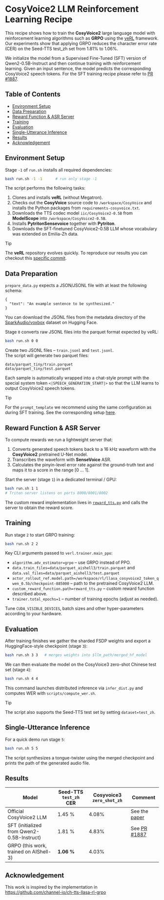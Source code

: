 # CosyVoice2 LLM Reinforcement Learning Recipe

This recipe shows how to train the **CosyVoice2** large language model with reinforcement learning algorithms such as **GRPO** using the [veRL](https://github.com/volcengine/verl) framework. Our experiments show that applying GRPO reduces the character error rate (CER) on the Seed-TTS test_zh set from 1.81% to 1.06%.

We initialize the model from a Supervised Fine-Tuned (SFT) version of Qwen2-0.5B-Instruct and then continue training with reinforcement learning. Given an input sentence, the model predicts the corresponding CosyVoice2 speech tokens. For the SFT training recipe please refer to [PR #1887](https://github.com/k2-fsa/icefall/pull/1887).

## Table of Contents

- [Environment Setup](#environment-setup)
- [Data Preparation](#data-preparation)
- [Reward Function & ASR Server](#reward-function--asr-server)
- [Training](#training)
- [Evaluation](#evaluation)
- [Single-Utterance Inference](#single-utterance-inference)
- [Results](#results)
- [Acknowledgement](#acknowledgement)

## Environment Setup

Stage `-1` of `run.sh` installs all required dependencies:

```bash
bash run.sh -1 -1      # run only stage -1
```

The script performs the following tasks:

1. Clones and installs **veRL** (without Megatron).
2. Checks out the **CosyVoice** source code to `/workspace/CosyVoice` and installs the Python packages from `requirements-cosyvoice.txt`.
3. Downloads the TTS codec model `iic/CosyVoice2-0.5B` from **ModelScope** into `/workspace/CosyVoice2-0.5B`.
4. Installs **PytritonSensevoice** together with **Pytriton**.
5. Downloads the SFT-finetuned CosyVoice2-0.5B LLM whose vocabulary was extended on Emilia-Zh data.

> [!TIP]
> The **veRL** repository evolves quickly. To reproduce our results you can checkout this [specific commit](https://github.com/yuekaizhang/verl/tree/thread).

## Data Preparation

`prepare_data.py` expects a JSON/JSONL file with at least the following schema:

```jsonc
{
  "text": "An example sentence to be synthesized."
}
```
You can download the JSONL files from the metadata directory of the [SparkAudio/voxbox](https://huggingface.co/datasets/SparkAudio/voxbox/tree/main/metadata) dataset on Hugging Face.

Stage `0` converts raw JSONL files into the parquet format expected by veRL:

```bash
bash run.sh 0 0
```
Create two JSONL files – `train.jsonl` and `test.jsonl`.  
The script will generate two parquet files:

```
data/parquet_tiny/train.parquet
data/parquet_tiny/test.parquet
```

Each sample is automatically wrapped into a chat-style prompt with the special system token `<|SPEECH_GENERATION_START|>` so that the LLM learns to output CosyVoice2 speech tokens.

> [!TIP]
> For the `prompt_template` we recommend using the same configuration as during SFT training. See the corresponding setup [here](https://github.com/yuekaizhang/icefall/blob/emilia/egs/emilia/TTS/llasa_cosyvoice2_token/train.py#L84).

## Reward Function & ASR Server

To compute rewards we run a lightweight server that:

1. Converts generated speech tokens back to a 16 kHz waveform with the **CosyVoice2** pretrained U-Net model.
2. Transcribes the waveform with **SenseVoice** ASR.
3. Calculates the pinyin-level error rate against the ground-truth text and maps it to a score in the range \[0 … 1\].

Start the server (stage `1`) in a dedicated terminal / GPU:

```bash
bash run.sh 1 1
# Triton server listens on ports 8000/8001/8002
```

The custom reward implementation lives in [`reward_tts.py`](./reward_tts.py) and calls the server to obtain the reward score.

## Training

Run stage `2` to start GRPO training:

```bash
bash run.sh 2 2
```

Key CLI arguments passed to `verl.trainer.main_ppo`:

* `algorithm.adv_estimator=grpo` – use GRPO instead of PPO.
* `data.train_files=data/parquet_aishell3/train.parquet` and `data.val_files=data/parquet_aishell3/test.parquet`
* `actor_rollout_ref.model.path=/workspace/rl/llasa_cosyvoice2_token_qwen_0.5b/checkpoint-885000` – path to the pretrained CosyVoice2 LLM.
* `custom_reward_function.path=reward_tts.py` – custom reward function described above.
* `trainer.total_epochs=1` – number of training epochs (adjust as needed).

Tune `CUDA_VISIBLE_DEVICES`, batch sizes and other hyper-parameters according to your hardware.

## Evaluation

After training finishes we gather the sharded FSDP weights and export a HuggingFace-style checkpoint (stage `3`):

```bash
bash run.sh 3 3   # merges weights into $llm_path/merged_hf_model
```

We can then evaluate the model on the CosyVoice3 zero-shot Chinese test set (stage `4`):

```bash
bash run.sh 4 4
```

This command launches distributed inference via `infer_dist.py` and computes WER with `scripts/compute_wer.sh`.

> [!TIP]
> The script also supports the Seed-TTS test set by setting `dataset=test_zh`.

## Single-Utterance Inference

For a quick demo run stage `5`:

```bash
bash run.sh 5 5
```

The script synthesizes a tongue-twister using the merged checkpoint and prints the path of the generated audio file.

## Results

| Model                                                 | Seed-TTS `test_zh` CER | Cosyvoice3 `zero_shot_zh` |Comment                                                                        |
|-|------------------------------------------------------|------------------------|--------------------------------------------------------------------------------|
| Official CosyVoice2 LLM                               | 1.45 %             |4.08%| See the [paper](https://arxiv.org/abs/2412.10117)                              |
| SFT (initialized from Qwen2-0.5B-Instruct)            | 1.81 %                 |4.83%| See [PR #1887](https://github.com/k2-fsa/icefall/pull/1887)                    |
| GRPO (this work, trained on AIShell-3)                | **1.06 %**             |4.03%|                                                                                |

## Acknowledgement

This work is inspired by the implementation in  
https://github.com/channel-io/ch-tts-llasa-rl-grpo


